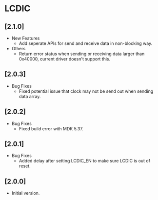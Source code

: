 # LCDIC

## [2.1.0]

- New Features
  - Add seperate APIs for send and receive data in non-blocking way.
- Others
  - Return error status when sending or receiving data larger than 0x40000,
    current driver doesn't support this.

## [2.0.3]

- Bug Fixes
  - Fixed potential issue that clock may not be send out when sending
    data array.

## [2.0.2]

- Bug Fixes
  - Fixed build error with MDK 5.37.

## [2.0.1]

- Bug Fixes
  - Added delay after setting LCDIC_EN to make sure LCDIC is out of reset.

## [2.0.0]

- Initial version.
